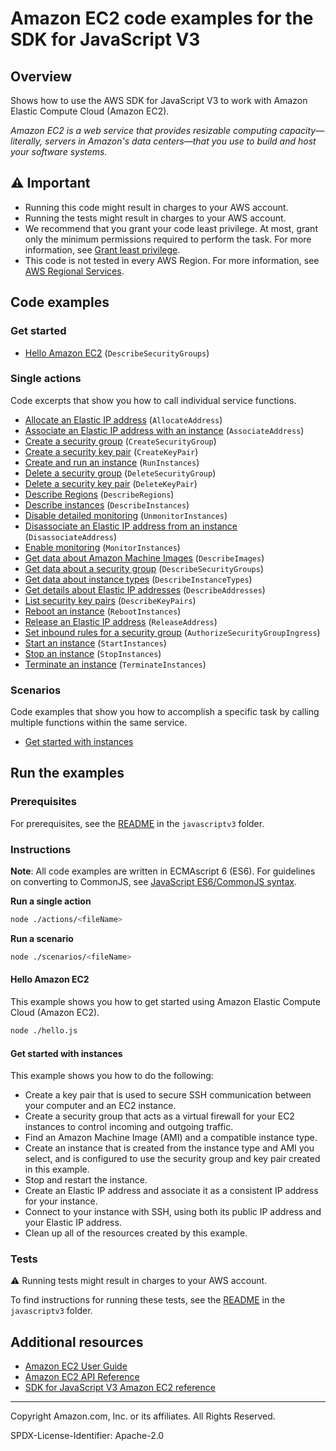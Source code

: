 <!--Generated by WRITEME on 2023-02-15 23:39:07.000519 (UTC)-->
# Amazon EC2 code examples for the SDK for JavaScript V3

## Overview

Shows how to use the AWS SDK for JavaScript V3 to work with Amazon Elastic Compute Cloud (Amazon EC2).

<!--custom.overview.start-->
<!--custom.overview.end-->

*Amazon EC2 is a web service that provides resizable computing capacity—literally, servers in Amazon's data centers—that you use to build and host your software systems.*

## ⚠ Important

* Running this code might result in charges to your AWS account.
* Running the tests might result in charges to your AWS account.
* We recommend that you grant your code least privilege. At most, grant only the minimum permissions required to perform the task. For more information, see [Grant least privilege](https://docs.aws.amazon.com/IAM/latest/UserGuide/best-practices.html#grant-least-privilege).
* This code is not tested in every AWS Region. For more information, see [AWS Regional Services](https://aws.amazon.com/about-aws/global-infrastructure/regional-product-services).

<!--custom.important.start-->
<!--custom.important.end-->

## Code examples

### Get started

* [Hello Amazon EC2](hello.js#L8) (`DescribeSecurityGroups`)

### Single actions

Code excerpts that show you how to call individual service functions.

* [Allocate an Elastic IP address](actions/allocate-address.js#L8) (`AllocateAddress`)
* [Associate an Elastic IP address with an instance](actions/associate-address.js#L8) (`AssociateAddress`)
* [Create a security group](actions/create-security-group.js#L8) (`CreateSecurityGroup`)
* [Create a security key pair](actions/create-key-pair.js#L8) (`CreateKeyPair`)
* [Create and run an instance](actions/run-instances.js#L8) (`RunInstances`)
* [Delete a security group](actions/delete-security-group.js#L8) (`DeleteSecurityGroup`)
* [Delete a security key pair](actions/delete-key-pair.js#L8) (`DeleteKeyPair`)
* [Describe Regions](actions/describe-regions.js#L8) (`DescribeRegions`)
* [Describe instances](actions/describe-instances.js#L8) (`DescribeInstances`)
* [Disable detailed monitoring](actions/unmonitor-instances.js#L8) (`UnmonitorInstances`)
* [Disassociate an Elastic IP address from an instance](actions/disassociate-address.js#L8) (`DisassociateAddress`)
* [Enable monitoring](actions/monitor-instances.js#L8) (`MonitorInstances`)
* [Get data about Amazon Machine Images](actions/describe-images.js#L8) (`DescribeImages`)
* [Get data about a security group](actions/describe-security-groups.js#L8) (`DescribeSecurityGroups`)
* [Get data about instance types](actions/describe-instance-types.js#L8) (`DescribeInstanceTypes`)
* [Get details about Elastic IP addresses](actions/describe-addresses.js#L8) (`DescribeAddresses`)
* [List security key pairs](actions/describe-key-pairs.js#L8) (`DescribeKeyPairs`)
* [Reboot an instance](actions/reboot-instances.js#L8) (`RebootInstances`)
* [Release an Elastic IP address](actions/release-address.js#L8) (`ReleaseAddress`)
* [Set inbound rules for a security group](actions/authorize-security-group-ingress.js#L8) (`AuthorizeSecurityGroupIngress`)
* [Start an instance](actions/start-instances.js#L8) (`StartInstances`)
* [Stop an instance](actions/stop-instances.js#L8) (`StopInstances`)
* [Terminate an instance](actions/terminate-instances.js#L8) (`TerminateInstances`)

### Scenarios

Code examples that show you how to accomplish a specific task by calling multiple
functions within the same service.

* [Get started with instances](scenarios/basic.js) 

## Run the examples

### Prerequisites

For prerequisites, see the [README](../../README.md#Prerequisites) in the `javascriptv3` folder.

<!--custom.prerequisites.start-->
<!--custom.prerequisites.end-->

### Instructions

**Note**: All code examples are written in ECMAscript 6 (ES6). For guidelines on converting to CommonJS, see
[JavaScript ES6/CommonJS syntax](https://docs.aws.amazon.com/sdk-for-javascript/v3/developer-guide/sdk-examples-javascript-syntax.html).

**Run a single action**

```bash
node ./actions/<fileName>
```

**Run a scenario**

```bash
node ./scenarios/<fileName>
```

<!--custom.instructions.start-->
<!--custom.instructions.end-->

#### Hello Amazon EC2

This example shows you how to get started using Amazon Elastic Compute Cloud (Amazon EC2).

```bash
node ./hello.js
```

#### Get started with instances

This example shows you how to do the following:

* Create a key pair that is used to secure SSH communication between your computer and an EC2 instance.
* Create a security group that acts as a virtual firewall for your EC2 instances to control incoming and outgoing traffic.
* Find an Amazon Machine Image (AMI) and a compatible instance type.
* Create an instance that is created from the instance type and AMI you select, and is configured to use the security group and key pair created in this example.
* Stop and restart the instance.
* Create an Elastic IP address and associate it as a consistent IP address for your instance.
* Connect to your instance with SSH, using both its public IP address and your Elastic IP address.
* Clean up all of the resources created by this example.

<!--custom.scenarios.ec2_Scenario_GetStartedInstances.start-->
<!--custom.scenarios.ec2_Scenario_GetStartedInstances.end-->

### Tests

⚠ Running tests might result in charges to your AWS account.

To find instructions for running these tests, see the [README](../../README.md#Tests)
in the `javascriptv3` folder.

<!--custom.tests.start-->
<!--custom.tests.end-->

## Additional resources

* [Amazon EC2 User Guide](https://docs.aws.amazon.com/AWSEC2/latest/UserGuide/concepts.html)
* [Amazon EC2 API Reference](https://docs.aws.amazon.com/AWSEC2/latest/APIReference/Welcome.html)
* [SDK for JavaScript V3 Amazon EC2 reference](https://docs.aws.amazon.com/AWSJavaScriptSDK/v3/latest/clients/client-ec2/index.html)

<!--custom.resources.start-->
<!--custom.resources.end-->

---

Copyright Amazon.com, Inc. or its affiliates. All Rights Reserved.

SPDX-License-Identifier: Apache-2.0